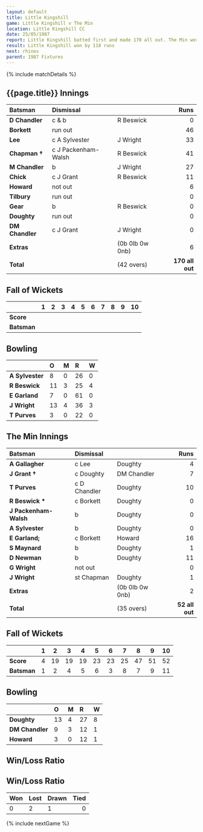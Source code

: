 ```yaml
---
layout: default
title: Little Kingshill
game: Little Kingshill v The Min
location: Little Kingshill CC
date: 25/05/1987
report: Little Kingshill batted first and made 170 all out. The Min were bowled out for 52
result: Little Kingshill won by 118 runs
next: rhinos
parent: 1987 Fixtures
---
```


{% include matchDetails %}

## {{page.title}} Innings

| Batsman | Dismissal |  | Runs |
|:---|:---|---|---:|
| **D Chandler** | c & b | R Beswick | 0 |
| **Borkett** | run out |  | 46 |
| **Lee** | c A Sylvester | J Wright | 33 |
| **Chapman &#8224;** | c J Packenham-Walsh | R Beswick | 41 |
| **M Chandler** | b | J Wright | 27 |
| **Chick** | c J Grant | R Beswick | 11 |
| **Howard** | not out |  | 6 |
| **Tilbury** | run out |  | 0 |
| **Gear** | b | R Beswick | 0 |
| **Doughty** | run out |  | 0 |
| **DM Chandler** | c J Grant | J Wright | 0 |
| **Extras** | | (0b 0lb 0w 0nb) | 6 |
| **Total** | | (42 overs) | **170 all out** |

## Fall of Wickets

| | 1 | 2 | 3 | 4 | 5 | 6 | 7 | 8 | 9 | 10 |
|---|:---:|:---:|:---:|:---:|:---:|:---:|:---:|:---:|:---:|:---:|
| **Score** |  |  |  |  |  |  |  |  |  |  |
| **Batsman** |  |  |  |  |  |  |  |  |  |  |

## Bowling

| | O | M | R | W |
|---|:---|:---|:---|:---|
| **A Sylvester** | 8 | 0 | 26 | 0 |
| **R Beswick** | 11 | 3 | 25 | 4 |
| **E Garland** | 7 | 0 | 61 | 0 |
| **J Wright** | 13 | 4 | 36 | 3 |
| **T Purves** | 3 | 0 | 22 | 0 |

## The Min Innings

| Batsman | Dismissal |  | Runs |
|:---|:---|---|---:|
| **A Gallagher** | c Lee | Doughty | 4 |
| **J Grant &#8224;** | c Doughty | DM Chandler | 7 |
| **T Purves** | c D Chandler | Doughty | 10 |
| **R Beswick &#42;** | c Borkett | Doughty | 0 |
| **J Packenham-Walsh** | b  | Doughty | 0 |
| **A Sylvester** | b | Doughty | 0 |
| **E Garland;** | c Borkett | Howard | 16 |
| **S Maynard** | b | Doughty | 1 |
| **D Newman** | b | Doughty | 11 |
| **G Wright** | not out |  | 0 |
| **J Wright** | st Chapman | Doughty | 1 |
| **Extras** | | (0b 0lb 0w 0nb) | 2 |
| **Total** | | (35 overs) | **52 all out** |

## Fall of Wickets

| | 1 | 2 | 3 | 4 | 5 | 6 | 7 | 8 | 9 | 10 |
|---|:---:|:---:|:---:|:---:|:---:|:---:|:---:|:---:|:---:|:---:|
| **Score** | 4 | 19 | 19 | 19 | 23 | 23 | 25 | 47 | 51 | 52 |
| **Batsman** | 1 | 2 | 4 | 5 | 6 | 3 | 8 | 7 | 9 | 11 |

## Bowling

| | O | M | R | W |
|---|:---|:---|:---|:---|
| **Doughty** | 13 | 4 | 27 | 8 |
| **DM Chandler** | 9 | 3 | 12 | 1 |
| **Howard** | 3 | 0 | 12 | 1 |

## Win/Loss Ratio

## Win/Loss Ratio

| Won | Lost | Drawn | Tied |
|:---|:---|:---|---:|
| 0 | 2 | 1 | 0 |

{% include nextGame %}